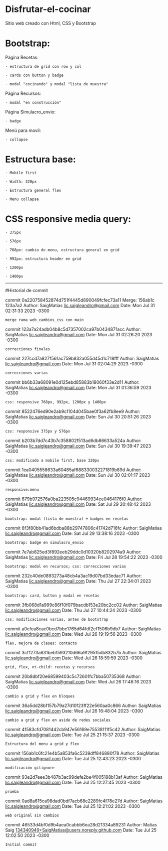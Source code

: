 # Disfrutar-el-cocinar
Sitio web creado con Html, CSS y Bootstrap


# Bootstrap:

Página Recetas:

    · estructura de grid con row y col
    
    · cards con button y badge
    
    · modal "cocinando" y modal "lista de muestra"

Página Recursos:

    · modal "en construcción"

Página Simulacro_envio:

    · badge

Menú para movil:

    · collapse

# Estructura base:
 
    · Mobile first
    
    · Width: 320px
    
    · Estructura general flex
    
    · Menu collapse

# CSS responsive media query:

    · 375px
    
    · 576px
    
    · 768px: cambio de menu, estructura general en grid
    
    · 992px: estructura header en grid
    
    · 1200px
    
    · 1400px

    
----------------------------------------------------------------------------------------------

#Historial de commit

commit 0a220758452874d751f4445d890049fcfec73a11
Merge: 156ab1c 123a7a2
Author: SaigMatias <lic.saigleandro@gmail.com>
Date:   Mon Jul 31 02:31:33 2023 -0300

    merge rama web_cambios_css con main

commit 123a7a24adb04b8c5d7357002ca97b0434871acc
Author: SaigMatias <lic.saigleandro@gmail.com>
Date:   Mon Jul 31 02:26:20 2023 -0300

    correcciones finales

commit 227ccd7a827f561ac759b832a055d45d1c718fff
Author: SaigMatias <lic.saigleandro@gmail.com>
Date:   Mon Jul 31 02:04:29 2023 -0300

    correcciones varias

commit bb6b33a68091e0d125ebd85883b18060f33e2d11
Author: SaigMatias <lic.saigleandro@gmail.com>
Date:   Mon Jul 31 01:36:59 2023 -0300

    css: responsive 768px, 992px, 1200px y 1400px

commit 8522476ed90e2ab9c1104d045bae0f3a62fb8ee9
Author: SaigMatias <lic.saigleandro@gmail.com>
Date:   Sun Jul 30 20:51:26 2023 -0300

    css: responsive 375px y 576px

commit b203b7dd7c43b7c358802f513ad6db86633a524a
Author: SaigMatias <lic.saigleandro@gmail.com>
Date:   Sun Jul 30 19:39:47 2023 -0300

    css: modificado a mobile first, base 320px

commit 1ea0405558633a60485af688330032271819b89d
Author: SaigMatias <lic.saigleandro@gmail.com>
Date:   Sun Jul 30 02:01:17 2023 -0300

    responsive:menu

commit 679b972576a0ba223505c94469934ce0464176f0
Author: SaigMatias <lic.saigleandro@gmail.com>
Date:   Sat Jul 29 20:48:42 2023 -0300

    bootstrap: modal (lista de muestra) + badges en recetas

commit 6f3f80bb41ad6bdba88b29747806c41742d716fc
Author: SaigMatias <lic.saigleandro@gmail.com>
Date:   Sat Jul 29 13:38:16 2023 -0300

    bootstrap: badge en simulacro_envio

commit 7e7ab825ed3f892eeb29ddc0d10320b8202974a9
Author: SaigMatias <lic.saigleandro@gmail.com>
Date:   Fri Jul 28 19:54:22 2023 -0300

    bootstrap: modal en recursos; css: correcciones varias

commit 232c40de0893273a48cb4a3ac19d07bd33edac71
Author: SaigMatias <lic.saigleandro@gmail.com>
Date:   Thu Jul 27 22:34:01 2023 -0300

    bootstrap: card, button y modal en recetas

commit 3fb068d1a999c86f10f079bacdb153e20bc2cc02
Author: SaigMatias <lic.saigleandro@gmail.com>
Date:   Thu Jul 27 10:44:24 2023 -0300

    css: modificaciones varias, antes de bootstrap

commit a0cfea8cac0bcd7bbe1765d64fdf2ef1506b9db7
Author: SaigMatias <lic.saigleandro@gmail.com>
Date:   Wed Jul 26 19:19:56 2023 -0300

    flex, mejora de clases: contacto

commit 3cf1273a631beb1593210d66a9f29515db832b7b
Author: SaigMatias <lic.saigleandro@gmail.com>
Date:   Wed Jul 26 18:59:59 2023 -0300

    grid, flex, nt-child: recetas y recursos

commit 20b8dbf20e68599403c5c72601fc7bba50735368
Author: SaigMatias <lic.saigleandro@gmail.com>
Date:   Wed Jul 26 17:46:16 2023 -0300

    cambio a grid y flex en bloques

commit 36a5dd28bf157b79a27d10f23ff22e560aa0c866
Author: SaigMatias <lic.saigleandro@gmail.com>
Date:   Wed Jul 26 16:48:04 2023 -0300

    cambio a grid y flex en aside de redes sociales

commit 41583cfd7081442cb947e56169e75538111f5c42
Author: SaigMatias <lic.saigleandro@gmail.com>
Date:   Tue Jul 25 21:15:37 2023 -0300

    Estructura del menu a grid y flex

commit 156ab1c6fc21e4b5a853fa6c5239dff846880f78
Author: SaigMatias <lic.saigleandro@gmail.com>
Date:   Tue Jul 25 12:43:23 2023 -0300

    modificación gitignore

commit 93e2d7eee3b487b3ac99defe2be4f005198b13af
Author: SaigMatias <lic.saigleandro@gmail.com>
Date:   Tue Jul 25 12:27:45 2023 -0300

    prueba

commit 0ad8a615ca98dad0bdf7acb68e2289fc4f78e27d
Author: SaigMatias <lic.saigleandro@gmail.com>
Date:   Tue Jul 25 12:21:02 2023 -0300

    web original sin cambios

commit 46533d4bf0d9b4aea0cabbb6ea28d21334a89231
Author: Matias Saig <134340949+SaigMatias@users.noreply.github.com>
Date:   Tue Jul 25 12:02:50 2023 -0300

    Initial commit
